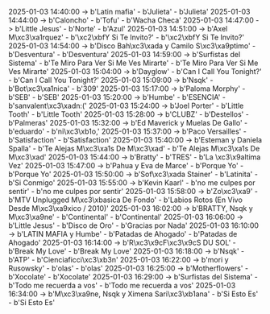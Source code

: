 2025-01-03 14:40:00 -> b'Latin mafia' - b'Julieta' - b'Julieta'
2025-01-03 14:44:00 -> b'Caloncho' - b'Tofu' - b'Wacha Checa'
2025-01-03 14:47:00 -> b'Little Jesus' - b'Norte' - b'Azul'
2025-01-03 14:51:00 -> b'Axel M\xc3\xa1rquez' - b'\xc2\xbfY Si Te Invito?' - b'\xc2\xbfY Si Te Invito?'
2025-01-03 14:54:00 -> b'Disco Bah\xc3\xada y Camilo S\xc3\xa9ptimo' - b'Desventura' - b'Desventura'
2025-01-03 14:59:00 -> b'Surfistas del Sistema' - b'Te Miro Para Ver Si Me Ves Mirarte' - b'Te Miro Para Ver Si Me Ves Mirarte'
2025-01-03 15:04:00 -> b'Dayglow' - b'Can I Call You Tonight?' - b'Can I Call You Tonight?'
2025-01-03 15:09:00 -> b'Nsqk' - b'Bot\xc3\xa1nica' - b'309'
2025-01-03 15:17:00 -> b'Paloma Morphy' - b'SEB' - b'SEB'
2025-01-03 15:20:00 -> b'Humbe' - b'ESENCIA' - b'sanvalent\xc3\xadn:('
2025-01-03 15:24:00 -> b'Joel Porter' - b'Little Tooth' - b'Little Tooth'
2025-01-03 15:28:00 -> b'CLUBZ' - b'Destellos' - b'Palmeras'
2025-01-03 15:32:00 -> b'Ed Maverick y Muelas De Gallo' - b'eduardo' - b'ni\xc3\xb1o,'
2025-01-03 15:37:00 -> b'Paco Versailles' - b'Satisfaction' - b'Satisfaction'
2025-01-03 15:40:00 -> b'Esteman y Daniela Spalla' - b'Te Alejas M\xc3\xa1s De M\xc3\xad' - b'Te Alejas M\xc3\xa1s De M\xc3\xad'
2025-01-03 15:44:00 -> b'Bratty' - b'TRES' - b'La \xc3\x9altima Vez'
2025-01-03 15:47:00 -> b'Pahua y Eva de Marce' - b'Porque Yo' - b'Porque Yo'
2025-01-03 15:50:00 -> b'Sof\xc3\xada Stainer' - b'Latinita' - b'Si Conmigo'
2025-01-03 15:55:00 -> b'Kevin Kaarl' - b'no me culpes por sentir' - b'no me culpes por sentir'
2025-01-03 15:58:00 -> b'Zo\xc3\xa9' - b'MTV Unplugged M\xc3\xbasica De Fondo' - b'Labios Rotos (En Vivo Desde M\xc3\xa9xico / 2010)'
2025-01-03 16:02:00 -> b'BRATTY, Nsqk y M\xc3\xa9ne' - b'Continental' - b'Continental'
2025-01-03 16:06:00 -> b'Little Jesus' - b'Disco de Oro' - b'Gracias por Nada'
2025-01-03 16:10:00 -> b'LATIN MAFIA y Humbe' - b'Patadas de Ahogado' - b'Patadas de Ahogado'
2025-01-03 16:14:00 -> b'R\xc3\x9cF\xc3\x9cS DU SOL' - b'Break My Love' - b'Break My Love'
2025-01-03 16:18:00 -> b'Nsqk' - b'ATP' - b'Cienciaficci\xc3\xb3n'
2025-01-03 16:22:00 -> b'mori y Rusowsky' - b'olas' - b'olas'
2025-01-03 16:25:00 -> b'Motherflowers' - b'Xocolate' - b'Xocolate'
2025-01-03 16:29:00 -> b'Surfistas del Sistema' - b'Todo me recuerda a vos' - b'Todo me recuerda a vos'
2025-01-03 16:34:00 -> b'M\xc3\xa9ne, Nsqk y Ximena Sari\xc3\xb1ana' - b'Si Esto Es' - b'Si Esto Es'
